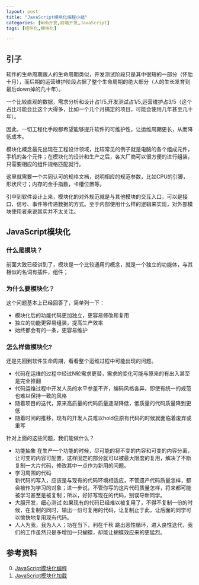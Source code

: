 ```yaml
---
layout: post
title: "JavaScript模块化编程小结"
categories: [Web开发,前端开发,JavaScript]
tags: [组件化,模块化]

---
```


## 引子
   
   软件的生命周期跟人的生命周期类似，开发测试阶段只是其中很短的一部分（怀胎十月），而后期的运营维护阶段占据了整个生命周期的绝大部分（人的生长发育到最后down掉的几十年）。
   
   一个比较直观的数据，需求分析和设计占1/5,开发测试占1/5,运营维护占3/5（这个占比可能会比这个大得多，比如一个几个月搞定的项目，可能会使用几年甚至几十年）。
   
   因此，一切工程化手段都希望能够提升软件的可维护性，让运维周期更长，从而降低成本。
   
   模块化概念最先出现在工程设计领域，比较常见的例子就是电脑的各个组成元件，手机的各个元件；在模块化的设计和生产之后，各大厂商可以很方便的进行组装，只需要相应的组件规格匹配就行。
   
   这里就需要一个共同认可的规格文档，说明相应的规范参数，比如CPU的引脚，形状尺寸；内存的金手指数，卡槽位置等。
   
   引申到软件设计上来，模块化的对外规范就是与其他模块的交互入口，可以是接口、信号、事件等传递数据的方式。至于内部使用什么样的逻辑来实现，对外部模块使用者来说其实并不太关注。
       
## JavaScript模块化

### 什么是模块？

前面大致已经讲到了，模块是一个比较通用的概念，就是一个独立的功能体，与其相似的名词有插件，组件；


### 为什么要模块化？

这个问题基本上已经回答了，简单列一下：

+ 模块化后的功能代码更加独立，更容易修改和复用
+ 独立的功能更容易组装，提高生产效率
+ 始终都会有的一条，更容易维护    
    
### 怎么样做模块化?

还是先回到软件生命周期，看看整个运维过程中可能出现的问题。

+ 代码在运维的过程中经过N轮需求更替，需求的变化可能与原来的有出入甚至是完全推翻
+ 代码运维过程中开发人员的水平参差不齐，编码风格各异，即使有统一的规范也难以保持一致的风格
+ 随着项目的迭代，原来高质量的代码质量逐渐降低，低质量的代码质量降到更低
+ 随着时间的推移，现有的开发人员难以hold住原有代码的时候就面临着废弃或重写

针对上面的这些问题，我们能做什么？

+ 功能抽象
  在生产一个功能的时候，尽可能的将不变的内容和可变的内容分离，让可变的内容可配置，这样固定的部分就可以被最大限度的复用，解决了不断复制一大片代码，修改其中一点作为新用的问题。
+ 学习周围的代码    
  新代码的写入，应该是与现有的代码环境相适应，不管遗产代码质量怎样，都会被作为学习的对象；进一步说，不管你写的这片代码质量怎样，将来都可能被学习甚至是被复制；所以，好好写现在的代码，别误导新同学。
+ 大胆开发，细心测试
  如果现有的代码已经难以被复用了，不得不复制一份的时候，在复制的同时，输出一份可复用的代码，让复制止于此，让后面的同学可以愉快地复用现有代码。
+ 人人为我，我为人人；功在当下，利在千秋
  跳出恶性循环，进入良性迭代，我们的工作虽然只是多增加一只蝴蝶，却能让蝴蝶效应来的更猛烈。


## 参考资料
0. [JavaScript模块化编程](http://rawbin-.github.io/web%E5%BC%80%E5%8F%91/%E5%89%8D%E7%AB%AF%E5%BC%80%E5%8F%91/javascript/2015/08/15/javascript-modular/)
0. [JavaScript模块化加载](http://rawbin-.github.io/%E5%BC%80%E5%8F%91%E6%8A%80%E6%9C%AF/2015/06/12/javascript-modular/)